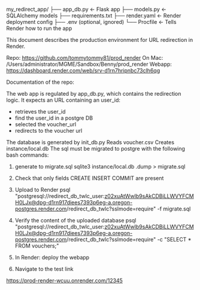 my_redirect_app/
├── app_db.py               ← Flask app
├── models.py               ← SQLAlchemy models
├── requirements.txt
├── render.yaml             ← Render deployment config
├── .env (optional, ignored)
└── Procfile                ← Tells Render how to run the app



This document describes the production environment for URL redirection in Render.

Repo: 		https://github.com/tommytommy81/prod_render
On Mac: 	/Users/administrator/MGME/Sandbox/Benny/prod_render
Webapp: 	https://dashboard.render.com/web/srv-d1rn7hripnbc73clh6qg

Documentation of the repo:

The web app is regulated by app_db.py, which contains the redirection logic.
It expects an URL containing an user_id:
- retrieves the user_id
- find the user_id in a postgre DB
- selected the voucher_url
- redirects to the voucher url

The database is generated by init_db.py
Reads voucher.csv
Creates instance/local.db
The sql must be migrated to postgre with the following bash commands:
1. generate to migrate.sql
    sqlite3 instance/local.db .dump > migrate.sql
2. Check that only fields 
	CREATE
    INSERT
    COMMIT
are present
3. Upload to Render
    psql "postgresql://redirect_db_twlc_user:z02xuAtWwIb9sAkCDBiLLWVYFCMH0LJx@dpg-d1rn917diees7393p6eg-a.oregon-postgres.render.com/redirect_db_twlc?sslmode=require" -f migrate.sql
4. Verify the content of the uploaded database
    psql "postgresql://redirect_db_twlc_user:z02xuAtWwIb9sAkCDBiLLWVYFCMH0LJx@dpg-d1rn917diees7393p6eg-a.oregon-postgres.render.com/redirect_db_twlc?sslmode=require" -c "SELECT * FROM vouchers;"

5. In Render: deploy the webapp

6. Navigate to the test link 

https://prod-render-wcuu.onrender.com/12345

